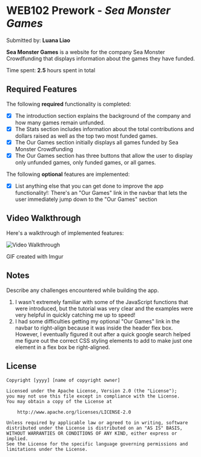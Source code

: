 # WEB102 Prework - *Sea Monster Games*

Submitted by: **Luana Liao**

**Sea Monster Games** is a website for the company Sea Monster Crowdfunding that displays information about the games they have funded.

Time spent: **2.5** hours spent in total

## Required Features

The following **required** functionality is completed:

* [x] The introduction section explains the background of the company and how many games remain unfunded.
* [x] The Stats section includes information about the total contributions and dollars raised as well as the top two most funded games.
* [x] The Our Games section initially displays all games funded by Sea Monster Crowdfunding
* [x] The Our Games section has three buttons that allow the user to display only unfunded games, only funded games, or all games.

The following **optional** features are implemented:

* [x] List anything else that you can get done to improve the app functionality!: There's an "Our Games" link in the navbar that lets the user immediately jump down to the "Our Games" section

## Video Walkthrough

Here's a walkthrough of implemented features:

<img src='seamonster.gif' title='Video Walkthrough' width='' alt='Video Walkthrough' />
<blockquote class="imgur-embed-pub" lang="en" data-id="a/AuKIkNM" data-context="false" ><a href="//imgur.com/a/AuKIkNM"></a></blockquote><script async src="//s.imgur.com/min/embed.js" charset="utf-8"></script>

GIF created with Imgur

## Notes

Describe any challenges encountered while building the app.
1. I wasn't extremely familiar with some of the JavaScript functions that were introduced, but the tutorial was very clear and the examples were very helpful in quickly catching me up to speed!
2. I had some difficulties getting my optional "Our Games" link in the navbar to right-align because it was inside the header flex box. However, I eventually figured it out after a quick google search helped me figure out the correct CSS styling elements to add to make just one element in a flex box be right-aligned.

## License

    Copyright [yyyy] [name of copyright owner]

    Licensed under the Apache License, Version 2.0 (the "License");
    you may not use this file except in compliance with the License.
    You may obtain a copy of the License at

        http://www.apache.org/licenses/LICENSE-2.0

    Unless required by applicable law or agreed to in writing, software
    distributed under the License is distributed on an "AS IS" BASIS,
    WITHOUT WARRANTIES OR CONDITIONS OF ANY KIND, either express or implied.
    See the License for the specific language governing permissions and
    limitations under the License.
